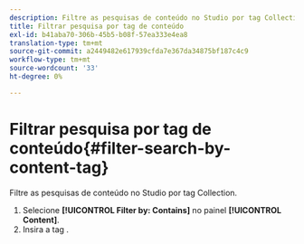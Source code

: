 ```yaml
---
description: Filtre as pesquisas de conteúdo no Studio por tag Collection.
title: Filtrar pesquisa por tag de conteúdo
exl-id: b41aba70-306b-45b5-b08f-57ea333e4ea8
translation-type: tm+mt
source-git-commit: a2449482e617939cfda7e367da34875bf187c4c9
workflow-type: tm+mt
source-wordcount: '33'
ht-degree: 0%

---
```


# Filtrar pesquisa por tag de conteúdo{#filter-search-by-content-tag}

Filtre as pesquisas de conteúdo no Studio por tag Collection.

1. Selecione **[!UICONTROL Filter by: Contains]** no painel **[!UICONTROL Content]**.
1. Insira a tag .
